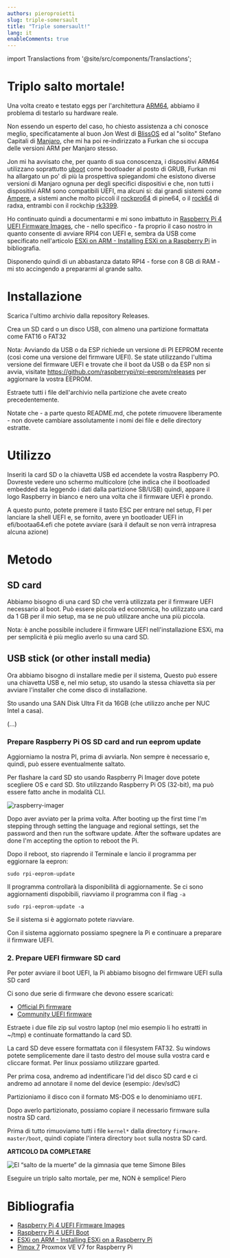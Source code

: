 ```yaml
---
authors: pieroproietti
slug: triple-somersault
title: "Triple somersault!"
lang: it
enableComments: true
---
```

import Translactions from '@site/src/components/Translactions';

<Translactions />

# Triplo salto mortale!

Una volta creato e testato eggs per l'architettura [ARM64](https://developer.arm.com/Architectures/A64%20Instruction%20Set%20Architecture), abbiamo il problema di testarlo su hardware reale.

Non essendo un esperto del caso, ho chiesto assistenza a chi conosce meglio, specificatamente al buon Jon West di [BlissOS](https://blissos.org/) ed al "solito" Stefano Capitali di [Manjaro](https://manjaro.org/), che mi ha poi re-indirizzato a Furkan che si occupa delle versioni ARM per Manjaro stesso.

Jon mi ha avvisato che, per quanto di sua conoscenza, i dispositivi ARM64 utilizzano soprattutto [uboot](https://u-boot.readthedocs.io/en/latest/) come bootloader al posto di GRUB, Furkan mi ha allargato un po' di più la prospettiva spiegandomi che esistono diverse versioni di Manjaro ognuna per degli specifici dispositivi e che, non tutti i dispositivi ARM sono compatibili UEFI, ma alcuni si: dai grandi sistemi come [Ampere](https://amperecomputing.com/products/processors), a sistemi anche molto piccoli il [rockpro64](https://www.pine64.org/rockpro64/) di pine64, o il [rock64](https://wiki.radxa.com/Rock4) di radxa, entrambi con il rockchip [rk3399](http://rockchip.wikidot.com/rk3399).

Ho continuato quindi a documentarmi e mi sono imbattuto in [Raspberry Pi 4 UEFI Firmware Images](https://github.com/pftf/RPi4), che - nello specifico - fa proprio il caso nostro in quanto consente di avviare RPI4 con UEFI e, sembra da USB come specificato nell'articolo [ESXi on ARM - Installing ESXi on a Raspberry Pi](https://rudimartinsen.com/2020/10/07/esxi-on-arm-fling-install-on-rpi/) in bibliografia.

Disponendo quindi di un abbastanza datato RPI4 - forse con 8 GB di RAM - mi sto accingendo a prepararmi al grande salto.

# Installazione
Scarica l'ultimo archivio dalla repository Releases.

Crea un SD card o un disco USB, con almeno una partizione formattata come FAT16 o FAT32

Nota: Avviando da USB o da ESP richiede un versione di PI EEPROM recente (così come una versione del firmware UEFI). Se state utilizzando l'ultima versione del firmware UEFI e trovate che il boot da USB o da ESP non si avvia, visitate https://github.com/raspberrypi/rpi-eeprom/releases per aggiornare la vostra EEPROM.

Estraete tutti i file dell'archivio nella partizione che avete creato precedentemente.

Notate che - a parte questo README.md, che potete rimuovere liberamente - non dovete cambiare assolutamente i nomi dei file e delle directory estratte.

# Utilizzo
Inseriti la card SD o la chiavetta USB ed accendete la vostra Raspberry PO. Dovreste vedere uno schermo multicolore (che indica che il bootloaded embedded sta leggendo i dati dalla partizione SB/USB) quindi, appare il logo Raspberry in bianco e nero una volta che il firmware UEFI è prondo.

A questo punto, potete premere il tasto ESC per entrare nel setup, FI per lanciare la shell UEFI e, se fornito, avere yn bootloader UEFI in efi/bootaa64.efi che potete avviare (sarà il default se non verrà intrapresa alcuna azione)

# Metodo
## SD card
Abbiamo bisogno di una card SD che verrà utilizzata per il firmware UEFI necessario al boot. Può essere piccola ed economica, ho utilizzato una card da 1 GB per il mio setup, ma se ne può utilizare anche una più piccola.

Nota: è anche possibile includere il firmware UEFI nell'installazione ESXi, ma per semplicità è più meglio averlo su una card SD.

## USB stick (or other install media)
Ora abbiamo bisogno di installare medie per il sistema, Questo può essere una chiavetta USB e, nel mio setup, sto usando la stessa chiavetta sia per avviare l'installer che come disco di installazione.

Sto usando una SAN Disk Ultra Fit da 16GB (che utilizzo anche per NUC Intel a casa).

(...)

### Prepare Raspberry Pi OS SD card and run eeprom update
Aggiorniamo la nostra PI, prima di avviarla. Non sempre è necessario e, quindi, può essere eventualmente saltato.

Per flashare la card SD sto usando Raspberry Pi Imager dove potete scegliere OS e card SD. Sto utilizzando Raspberry Pi OS (32-bit), ma può essere fatto anche in modalità CLI.

![raspberry-imager](https://rudimartinsen.com/img/esxiarm_raspbianimager.png)

Dopo aver avviato per la prima volta. 
After booting up the first time I'm stepping through setting the language and regional settings, set the password and then run the software update. After the software updates are done I'm accepting the option to reboot the Pi.

Dopo il reboot, sto riaprendo il Terminale e lancio il programma per eggiornare la eepron:

`sudo rpi-eeprom-update`

Il programma controllarà la disponibilità di aggiornamente. Se ci sono aggiornamenti dispobibili, riavviamo il programma con il flag `-a`

`sudo rpi-eeprom-update -a`

Se il sistema si è aggiornato potete riavviare.

Con il sistema aggiornato possiamo spegnere la Pi e continuare a preparare il firmware UEFI.

### 2. Prepare UEFI firmware SD card

Per poter avviare il boot UEFI, la Pi abbiamo bisogno del firmware UEFI sulla SD card

Ci sono due serie di firmware che devono essere scaricati:
* [Official Pi firmware](https://github.com/raspberrypi/firmware/archive/master.zip)
* [Community UEFI firmware](https://github.com/pftf/RPi4/releases/download/v1.20/RPi4_UEFI_Firmware_v1.20.zip)

Estraete i due file zip sul vostro laptop (nel mio esempio li ho estratti in  ~/tmp) e continuate formattando la card SD.

La card SD deve essere formattata con il filesystem FAT32. Su windows potete semplicemente dare il tasto destro del mouse sulla vostra card e cliccare format. Per linux possiamo utilizzare gparted.

Per prima cosa, andremo ad indentificare l'id del disco SD card e ci andremo ad annotare il nome del device (esempio: /dev/sdC)

Partizioniamo il disco con il formato MS-DOS e lo denominiamo `UEFI`.

Dopo averlo partizionato, possiamo copiare il necessario firmware sulla nostra SD card.

Prima di tutto rimuoviamo tutti i file `kernel*` dalla directory `firmware-master/boot`, quindi copiate l'intera directory `boot` sulla nostra SD card.



**ARTICOLO DA COMPLETARE** 

![El “salto de la muerte” de la gimnasia que teme Simone Biles](https://www.telemundo.com/sites/nbcutelemundo/files/styles/fit-1240w/public/images/article/cover/2016/08/17/simone-biles.jpg?ramen_itok=iqwQftIcTf)


Eseguire un triplo salto mortale, per me, NON è semplice! Piero


# Bibliografia

* [Raspberry Pi 4 UEFI Firmware Images](https://github.com/pftf/RPi4)
* [Raspberry Pi 4 UEFI Boot](https://www.reddit.com/r/raspberry_pi/comments/gte2lp/raspberry_pi_4_uefi_boot/)
* [ESXi on ARM - Installing ESXi on a Raspberry Pi](https://rudimartinsen.com/2020/10/07/esxi-on-arm-fling-install-on-rpi/)
* [Pimox 7](https://github.com/pimox/pimox7) Proxmox VE V7 for Raspberry Pi
